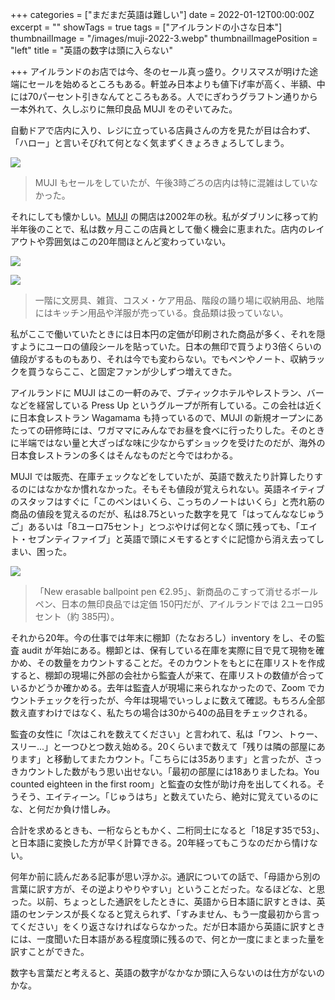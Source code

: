 +++
categories = ["まだまだ英語は難しい"]
date = 2022-01-12T00:00:00Z
excerpt = ""
showTags = true
tags = ["アイルランドの小さな日本"]
thumbnailImage = "/images/muji-2022-3.webp"
thumbnailImagePosition = "left"
title = "英語の数字は頭に入らない"

+++
アイルランドのお店では今、冬のセール真っ盛り。クリスマスが明けた途端にセールを始めるところもある。軒並み日本よりも値下げ率が高く、半額、中には70パーセント引きなんてところもある。人でにぎわうグラフトン通りから一本外れて、久しぶりに無印良品 MUJI をのぞいてみた。

<!--more-->

自動ドアで店内に入り、レジに立っている店員さんの方を見たが目は合わず、「ハロー」と言いそびれて何となく気まずくきょろきょろしてしまう。

![](/images/muji-2022-1.webp)

> MUJI もセールをしていたが、午後3時ごろの店内は特に混雑はしていなかった。

それにしても懐かしい。[MUJI](https://www.muji.ie/) の開店は2002年の秋。私がダブリンに移って約半年後のことで、私は数ヶ月ここの店員として働く機会に恵まれた。店内のレイアウトや雰囲気はこの20年間ほとんど変わっていない。

![](/images/muji-2022-4.webp)

![](/images/muji-2022-2.webp)

> 一階に文房具、雑貨、コスメ・ケア用品、階段の踊り場に収納用品、地階にはキッチン用品や洋服が売っている。食品類は扱っていない。

私がここで働いていたときには日本円の定価が印刷された商品が多く、それを隠すようにユーロの値段シールを貼っていた。日本の無印で買うより3倍くらいの値段がするものもあり、それは今でも変わらない。でもペンやノート、収納ラックを買うならここ、と固定ファンが少しずつ増えてきた。

アイルランドに MUJI はこの一軒のみで、ブティックホテルやレストラン、バーなどを経営している Press Up というグループが所有している。この会社は近くに日本食レストラン Wagamama も持っているので、MUJI の新規オープンにあたっての研修時には、ワガママにみんなでお昼を食べに行ったりした。そのときに半端ではない量と大ざっぱな味に少なからずショックを受けたのだが、海外の日本食レストランの多くはそんなものだと今ではわかる。

MUJI では販売、在庫チェックなどをしていたが、英語で数えたり計算したりするのにはなかなか慣れなかった。そもそも値段が覚えられない。英語ネイティブのスタッフはすぐに「このペンはいくら、こっちのノートはいくら」と売れ筋の商品の値段を覚えるのだが、私は8.75といった数字を見て「はってんななじゅうご」あるいは「8ユーロ75セント」とつぶやけば何となく頭に残っても、「エイト・セブンティファイブ」と英語で頭にメモするとすぐに記憶から消え去ってしまい、困った。

![](/images/muji-2022-3.webp)

> 「New erasable ballpoint pen €2.95」、新商品のこすって消せるボールペン、日本の無印良品では定価 150円だが、アイルランドでは 2ユーロ95セント（約 385円）。

それから20年。今の仕事では年末に棚卸（たなおろし）inventory をし、その監査 audit が年始にある。棚卸とは、保有している在庫を実際に目で見て現物を確かめ、その数量をカウントすることだ。そのカウントをもとに在庫リストを作成すると、棚卸の現場に外部の会社から監査人が来て、在庫リストの数値が合っているかどうか確かめる。去年は監査人が現場に来られなかったので、Zoom でカウントチェックを行ったが、今年は現場でいっしょに数えて確認。もちろん全部数え直すわけではなく、私たちの場合は30から40の品目をチェックされる。

監査の女性に「次はこれを数えてください」と言われて、私は「ワン、トゥー、スリー...」と一つひとつ数え始める。20くらいまで数えて「残りは隣の部屋にあります」と移動してまたカウント。「こちらには35あります」と言ったが、さっきカウントした数がもう思い出せない。「最初の部屋には18ありましたね。You counted eighteen in the first room」と監査の女性が助け舟を出してくれる。そうそう、エイティーン。「じゅうはち」と数えていたら、絶対に覚えているのにな、と何だか負け惜しみ。

合計を求めるときも、一桁ならともかく、二桁同士になると「18足す35で53」、と日本語に変換した方が早く計算できる。20年経ってもこうなのだから情けない。

何年か前に読んだある記事が思い浮かぶ。通訳についての話で、「母語から別の言葉に訳す方が、その逆よりやりやすい」ということだった。なるほどな、と思った。以前、ちょっとした通訳をしたときに、英語から日本語に訳すときは、英語のセンテンスが長くなると覚えられず、「すみません、もう一度最初から言ってください」をくり返さなければならなかった。だが日本語から英語に訳すときには、一度聞いた日本語がある程度頭に残るので、何とか一度にまとまった量を訳すことができた。

数字も言葉だと考えると、英語の数字がなかなか頭に入らないのは仕方がないのかな。